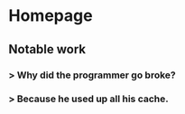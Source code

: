 # Homepage
## Notable work
### > Why did the programmer go broke?
### > Because he used up all his cache.

